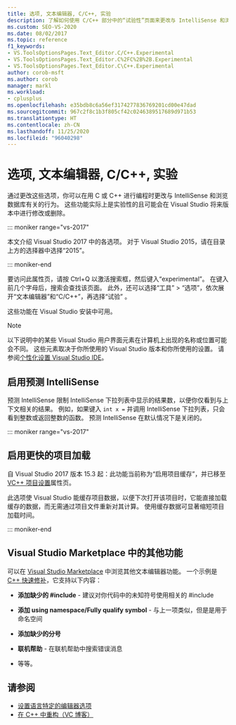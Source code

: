 ```yaml
---
title: 选项, 文本编辑器, C/C++, 实验
description: 了解如何使用 C/C++ 部分中的“试验性”页面来更改与 IntelliSense 和浏览数据库有关的试验性行为。
ms.custom: SEO-VS-2020
ms.date: 08/02/2017
ms.topic: reference
f1_keywords:
- VS.ToolsOptionsPages.Text_Editor.C/C++.Experimental
- VS.ToolsOptionsPages.Text_Editor.C%2FC%2B%2B.Experimental
- VS.ToolsOptionsPages.Text_Editor.C\C++.Experimental
author: corob-msft
ms.author: corob
manager: markl
ms.workload:
- cplusplus
ms.openlocfilehash: e35bdb8c6a56ef3174277836769201cd00e47dad
ms.sourcegitcommit: 967c2f8c1b3f805cf42c0246389517689d971b53
ms.translationtype: HT
ms.contentlocale: zh-CN
ms.lasthandoff: 11/25/2020
ms.locfileid: "96040298"
---
```

# <a name="options-text-editor-cc-experimental"></a>选项, 文本编辑器, C/C++, 实验

通过更改这些选项，你可以在用 C 或 C++ 进行编程时更改与 IntelliSense 和浏览数据库有关的行为。 这些功能实际上是实验性的且可能会在 Visual Studio 将来版本中进行修改或删除。

::: moniker range="vs-2017"

本文介绍 Visual Studio 2017 中的各选项。 对于 Visual Studio 2015，请在目录上方的选择器中选择“2015”。

::: moniker-end

要访问此属性页，请按 Ctrl+Q  以激活搜索框，然后键入“experimental”。 在键入前几个字母后，搜索会查找该页面。 此外，还可以选择“工具” > “选项”，依次展开“文本编辑器”和“C/C++”，再选择“试验”    。

这些功能在 Visual Studio 安装中可用。

> [!NOTE]
> 以下说明中的某些 Visual Studio 用户界面元素在计算机上出现的名称或位置可能会不同。 这些元素取决于你所使用的 Visual Studio 版本和你所使用的设置。 请参阅[个性化设置 Visual Studio IDE](../../ide/personalizing-the-visual-studio-ide.md)。

## <a name="enable-predictive-intellisense"></a>启用预测 IntelliSense

预测 IntelliSense 限制 IntelliSense 下拉列表中显示的结果数，以便你仅看到与上下文相关的结果。 例如，如果键入 `int x =` 并调用 IntelliSense 下拉列表，只会看到整数或返回整数的函数。 预测 IntelliSense 在默认情况下是关闭的。

::: moniker range="vs-2017"

## <a name="enable-faster-project-load"></a>启用更快的项目加载

自 Visual Studio 2017 版本 15.3 起：此功能当前称为“启用项目缓存”，并已移至 [VC++ 项目设置](vcpp-project-settings-projects-and-solutions-options-dialog-box.md)属性页。

此选项使 Visual Studio 能缓存项目数据，以便下次打开该项目时，它能直接加载缓存的数据，而无需通过项目文件重新对其计算。 使用缓存数据可显著缩短项目加载时间。

::: moniker-end

## <a name="additional-features-in-the-visual-studio-marketplace"></a>Visual Studio Marketplace 中的其他功能

可以在 [Visual Studio Marketplace](https://marketplace.visualstudio.com/search?target=VS&category=Tools&vsVersion=&subCategory=All&sortBy=Downloads) 中浏览其他文本编辑器功能。 一个示例是 [C++ 快速修补](https://marketplace.visualstudio.com/items?itemName=VisualCppDevLabs.CQuickFixes2017)，它支持以下内容：

- **添加缺少的 #include** - 建议对你代码中的未知符号使用相关的 #include

- **添加 using namespace/Fully qualify symbol** - 与上一项类似，但是是用于命名空间

- **添加缺少的分号**

- **联机帮助** - 在联机帮助中搜索错误消息

- 等等。

## <a name="see-also"></a>请参阅

- [设置语言特定的编辑器选项](../../ide/reference/setting-language-specific-editor-options.md)
- [在 C++ 中重构（VC 博客）](https://devblogs.microsoft.com/cppblog/all-about-c-refactoring-in-visual-studio-2015-preview/
)
